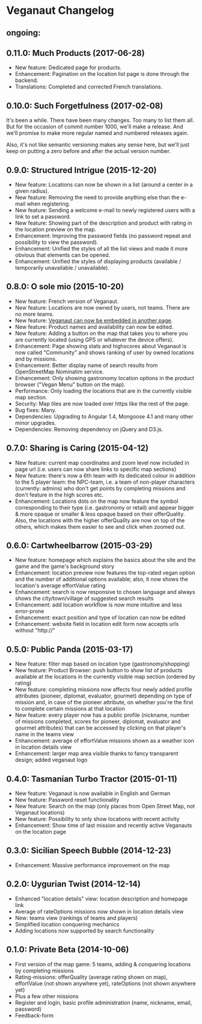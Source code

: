 Veganaut Changelog
==================

ongoing:
-------------------------------------------

0.11.0: Much Products (2017-06-28)
-------------------------------------------
* New feature: Dedicated page for products.
* Enhancement: Pagination on the location list page is done through the backend.
* Translations: Completed and corrected French translations.

0.10.0: Such Forgetfulness (2017-02-08)
-------------------------------------------
It's been a while. There have been many changes. Too many to list them all.
But for the occasion of commit number 1000, we'll make a release.
And we'll promise to make more regular named and numbered releases again.

Also, it's not like semantic versioning makes any sense here, but we'll
just keep on putting a zero before and after the actual version number.

0.9.0: Structured Intrigue (2015-12-20)
-------------------------------------------
* New feature: Locations can now be shown in a list (around a center in a given radius).
* New feature: Removing the need to provide anything else than the e-mail when registering.
* New feature: Sending a welcome e-mail to newly registered users with a link to set a password.
* New feature: Showing part of the description and product with rating in the location preview on the map.
* Enhancement: Improving the password fields (no password repeat and possibility to view the password).
* Enhancement: Unified the styles of all the list views and made it more obvious that elements can be opened.
* Enhancement: Unified the styles of displaying products (available / temporarily unavailable / unavailable).

0.8.0: O sole mio (2015-10-20)
-------------------------------------------
* New feature: French version of Veganaut.
* New feature: Locations are now owned by users, not teams. There are no more teams.
* New feature: [Veganaut can now be embedded in another page](http://blog.veganaut.net/2015/05/how-to-embed-the-veganaut-map-on-your-page/).
* New feature: Product names and availability can now be edited.
* New feature: Adding a button on the map that takes you to where you are currently located (using GPS or whatever the device offers).
* Enhancement: Page showing stats and highscores about Veganaut is now called "Community" and shows ranking of user by owned locations and by missions.
* Enhancement: Better display name of search results from OpenStreetMap Nominatim service.
* Enhancement: Only showing gastronomy location options in the product browser ("Vegan Menu" button on the map).
* Performance: Only loading the locations that are in the currently visible map section.
* Security: Map tiles are now loaded over https like the rest of the page.
* Bug fixes: Many.
* Dependencies: Upgrading to Angular 1.4, Mongoose 4.1 and many other minor upgrades.
* Dependencies: Removing dependency on jQuery and D3.js.

0.7.0: Sharing is Caring (2015-04-12)
-------------------------------------------
* New feature: current map coordinates and zoom level now included in page url (i.e. users can now share links to specific map sections)
* New feature: there's now a 6th team with its dedicated colour in addition to the 5 player team: the NPC-team, i.e. a team of non-player characters (currently: admins) who don't get points by completing missions and don't feature in the high scores etc.
* Enhancement: Locations dots on the map now feature the symbol corresponding to their type (i.e. gastronomy or retail) and appear bigger & more opaque or smaller & less opaque based on their offerQuality. Also, the locations with the higher offerQuality are now on top of the others, which makes them easier to see and click when zoomed out. 

0.6.0: Cartwheelbarrow (2015-03-29)
-------------------------------------------
* New feature: homepage which explains the basics about the site and the game and the game's background story
* Enhancement: location preview now features the top-rated vegan option and the number of additional options available; also, it now shows the location's average effortValue rating
* Enhancement: search is now responsive to chosen language and always shows the city/town/village of suggested search results
* Enhancement: add location workflow is now more intuitive and less error-prone
* Enhancement: exact position and type of location can now be edited
* Enhancement: website field in location edit form now accepts urls without "http://"


0.5.0: Public Panda (2015-03-17)
-------------------------------------------
* New feature: filter map based on location type (gastronomy/shopping)
* New feature: Product Browser: push button to show list of products available at the locations in the currently visible map section (ordered by rating)
* New feature: completing missions now affects four newly added profile attributes (pioneer, diplomat, evaluator, gourmet) depending on type of mission and, in case of the pioneer attribute, on whether you're the first to complete certain missions at that location
* New feature: every player now has a public profile (nickname, number of missions completed, scores for pioneer, diplomat, evaluator and gourmet attributes) that can be accessed by clicking on that player's name in the teams view
* Enhancement: average of effortValue missions shown as a weather icon in location details view
* Enhancement: larger map area visible thanks to fancy transparent design; added veganaut logo


0.4.0: Tasmanian Turbo Tractor (2015-01-11)
-------------------------------------------
* New feature: Veganaut is now available in English and German
* New feature: Password reset functionality
* New feature: Search on the map (only places from Open Street Map, not Veganaut locations)
* New feature: Possibility to only show locations with recent activity
* Enhancement: Show time of last mission and recently active Veganauts on the location page


0.3.0: Sicilian Speech Bubble (2014-12-23)
------------------------------------------
* Enhancement: Massive performance improvement on the map


0.2.0: Uygurian Twist (2014-12-14)
----------------------------------
* Enhanced "location details" view: location description and homepage link
* Average of rateOptions missions now shown in location details view
* New: teams view (rankings of teams and players)
* Simplified location conquering mechanics
* Adding locations now supported by search functionality


0.1.0: Private Beta (2014-10-06)
--------------------------------
* First version of the map game: 5 teams, adding & conquering locations by completing missions
* Rating-missions: offerQuality (average rating shown on map), effortValue (not shown anywhere yet), rateOptions (not shown anywhere yet)
* Plus a few other missions
* Register and login, basic profile administration (name, nickname, email, password)
* Feedback-form
